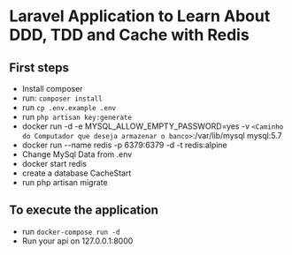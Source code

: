 # Laravel Application to Learn About DDD, TDD and Cache with Redis

## First steps
- Install composer 
- run: `composer install`
- run `cp .env.example .env`
- run `php artisan key:generate`
- docker run -d -e MYSQL_ALLOW_EMPTY_PASSWORD=yes -v `<Caminho do Computador que deseja armazenar o banco>`:/var/lib/mysql mysql:5.7
- docker run --name redis -p 6379:6379 -d -t redis:alpine
- Change MySql Data from .env
- docker start redis
- create a database CacheStart
- run php artisan migrate

## To execute the application 
- run `docker-compose run -d`
- Run your api on 127.0.0.1:8000

